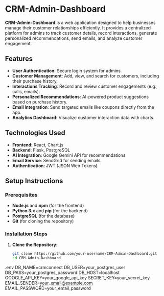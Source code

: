 # CRM-Admin-Dashboard

**CRM-Admin-Dashboard** is a web application designed to help businesses manage their customer relationships efficiently. It provides a centralized platform for admins to track customer details, record interactions, generate personalized recommendations, send emails, and analyze customer engagement.

## Features

- **User Authentication**: Secure login system for admins.
- **Customer Management**: Add, view, and search for customers, including their purchase history.
- **Interactions Tracking**: Record and review customer engagements (e.g., calls, emails).
- **Personalized Recommendations**: AI-powered product suggestions based on purchase history.
- **Email Integration**: Send targeted emails like coupons directly from the app.
- **Analytics Dashboard**: Visualize customer interaction data with charts.

## Technologies Used

- **Frontend**: React, Chart.js
- **Backend**: Flask, PostgreSQL
- **AI Integration**: Google Gemini API for recommendations
- **Email Service**: SendGrid for sending emails
- **Authentication**: JWT (JSON Web Tokens)

## Setup Instructions

### Prerequisites

- **Node.js** and **npm** (for the frontend)
- **Python 3.x** and **pip** (for the backend)
- **PostgreSQL** (for the database)
- **Git** (for cloning the repository)

### Installation Steps

1. **Clone the Repository**:
   ```bash
   git clone https://github.com/your-username/CRM-Admin-Dashboard.git
   cd CRM-Admin-Dashboard


.env
DB_NAME=crmconnect
DB_USER=your_postgres_user
DB_PASS=your_postgres_password
DB_HOST=localhost
GOOGLE_API_KEY=your_google_api_key
SECRET_KEY=your_secret_key
EMAIL_SENDER=your_email@example.com
EMAIL_PASSWORD=your_email_password
